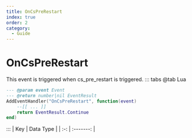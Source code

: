 ```yaml
---
title: OnCsPreRestart
index: true
order: 2
category:
  - Guide
---
```


# OnCsPreRestart
This event is triggered when cs_pre_restart is triggered.
::: tabs
@tab Lua
```lua
--- @param event Event
--- @return number|nil EventResult
AddEventHandler("OnCsPreRestart", function(event)
    --[[ ... ]]
    return EventResult.Continue
end)
```

:::
| Key | Data Type |
| :-: | :-------: |